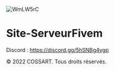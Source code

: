 ![WmLW5rC](https://user-images.githubusercontent.com/78325525/124687891-26304f80-ded6-11eb-9c00-63caa2ca814c.png)
# Site-ServeurFivem

Discord : https://discord.gg/5hSNBg4ygp

© 2022 COSSART. Tous droits réservés.

